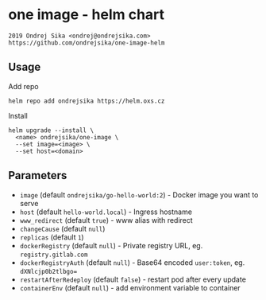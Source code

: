 # one image - helm chart

    2019 Ondrej Sika <ondrej@ondrejsika.com>
    https://github.com/ondrejsika/one-image-helm

## Usage

Add repo

```
helm repo add ondrejsika https://helm.oxs.cz
```

Install

```
helm upgrade --install \
  <name> ondrejsika/one-image \
  --set image=<image> \
  --set host=<domain>
```

## Parameters

- `image` (default `ondrejsika/go-hello-world:2`) - Docker image you want to serve
- `host` (default `hello-world.local`) - Ingress hostname
- `www_redirect` (default `true`) - www alias with redirect
- `changeCause` (default `null`)
- `replicas` (default `1`)
- `dockerRegistry` (default `null`) - Private registry URL, eg. `registry.gitlab.com`
- `dockerRegistryAuth` (default `null`) - Base64 encoded `user:token`, eg. `dXNlcjp0b2tlbgo=`
- `restartAfterRedeploy` (default `false`) - restart pod after every update
- `containerEnv` (default `null`) - add environment variable to container

